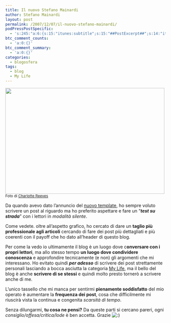 ```yaml
---
title: Il nuovo Stefano Mainardi
author: Stefano Mainardi
layout: post
permalink: /2007/12/07/il-nuovo-stefano-mainardi/
podPressPostSpecific:
  - 's:245:"a:6:{s:15:"itunes:subtitle";s:15:"##PostExcerpt##";s:14:"itunes:summary";s:15:"##PostExcerpt##";s:15:"itunes:keywords";s:17:"##WordPressCats##";s:13:"itunes:author";s:10:"##Global##";s:15:"itunes:explicit";s:2:"No";s:12:"itunes:block";s:2:"No";}";'
btc_comment_counts:
  - 'a:0:{}'
btc_comment_summary:
  - 'a:0:{}'
categories:
  - blogosfera
tags:
  - blog
  - My Life
---
```

<img src="http://farm3.static.flickr.com/2405/1708112775_bea08293fb.jpg?v=0" height="333" width="500" />  
<small>Foto di <a href="http://www.flickr.com/photos/fireflymairi/">Charlotte Reeves</a></small>

Da quando avevo dato l&#8217;annuncio del [nuovo template][1], ho sempre voluto scrivere un post al riguardo ma ho preferito aspettare e fare un &#8220;***test su strada***&#8221; con i lettori in *modalità silente*.

Come vedete. oltre all&#8217;aspetto grafico, ho cercato di dare un **taglio più professionale agli articoli** cercando di fare dei post più dettagliati e più coerenti con il payoff che ho dato all&#8217;header di questo blog.

Per come la vedo io ultimamente il blog è un luogo dove c**onversare con i propri lettori**, ma allo stesso tempo **un luogo dove condividere conoscenza** e approfondire tecnicamente (e non) gli argomenti che mi interessano. Ho evitato quindi ***per adesso*** di scrivere dei post strettamente personali lasciando a bocca asciutta la categoria [My Life][2], ma il bello del blog è anche **scrivere di se stessi** e quindi molto presto tornerò a scrivere anche di me.

L&#8217;unico tassello che mi manca per sentirmi **pienamente soddisfatto** del mio operato è aumentare la **frequenza dei post**, cosa che difficilmente mi riuscirà vista la continua e congenita *scarsità di tempo*.

Senza dilungarmi, **tu cosa ne pensi?** Da queste parti si cercano pareri, ogni *consiglio/offesa/critica/lode* è ben accetta. Grazie <img src="http://www.stefanomainardi.com/wp-includes/images/smilies/icon_smile.gif" alt=":)" class="wp-smiley" />

 [1]: http://www.stefanomainardi.com/2007/10/07/stiamo-lavorando-per-voi/
 [2]: http://www.stefanomainardi.com/category/my-life/